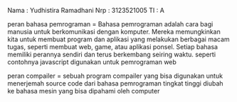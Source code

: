 Nama : Yudhistira Ramadhani
Nrp : 3123521005
TI : A

peran bahasa pemrograman = Bahasa pemrograman adalah cara bagi manusia untuk berkomunikasi dengan komputer. Mereka memungkinkan kita untuk membuat program dan aplikasi yang melakukan berbagai macam tugas, seperti membuat  web, game, atau aplikasi ponsel. Setiap bahasa memiliki perannya sendiri dan terus berkembang seiring waktu. seperti contohnya javascript digunakan untuk pemrograman web 

peran compailer = sebuah program compailer yang bisa digunakan untuk menerjemah source code dari bahasa pemrograman tingkat tinggi diubah ke bahasa mesin yang bisa dipahami oleh computer 